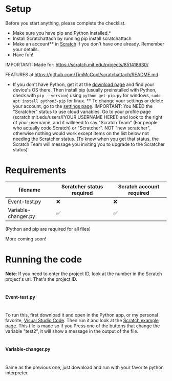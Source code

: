 # Setup
Before you start anything, please complete the checklist.

* Make sure you have pip and Python installed.*
* Install Scratchattach by running pip install scratchattach
* Make an account** in [Scratch](https://scratch.mit.edu) if you don't have one already. Remember your details.
* Have fun!

IMPORTANT: Made for: https://scratch.mit.edu/projects/851418630/

FEATURES at https://github.com/TimMcCool/scratchattach/README.md
* If you don't have Python, get it at the [download page](https://www.python.org/downloads) and find your device's OS there. Then install pip (usually preinstalled with Python, check with `pip --version`) using `python get-pip.py` for windows, `sudo apt install python3-pip`  for linux. ** To change your settings or delete your account, go to the [settings page](https://scratch.mit.edu/accounts/settings/). IMPORTANT: You NEED the "Scratcher" status to use cloud variables. Go to your profile page (scratch.mit.edu/users/[YOUR USERNAME HERE]) and look to the right of your username, and it willneed to say "Scratch Team" (For people who actually code Scratch) or "Scratcher". NOT "new scratcher", otherwise nothing would work except items on the list below not needing the Scratcher status. (To know when you get that status, the Scratch Team will message you inviting you to upgrade to the Scratcher status)

# Requirements
| filename | Scratcher status required | Scratch account required |
|------|------------------|-----------------|
Event-test.py|❌|❌|
Variable-changer.py|✅|✅|

(Python and pip are required for all files)

More coming soon!
#
# Running the code
**Note**: If you need to enter the project ID, look at the number in the Scratch project's url. That's the project ID.
#
#### Event-test.py
#
To run this, first download it and open in the Python app, or my personal favorite, [Visual Studio Code](https://code.visualstudio.com/download). Then run it and look at the [Scratch example page](https://scratch.mit.edu/projects/851418630/). This file is made so if you Press one of the buttons that change the variable "test2", it will show a message in the output of the file.
#
#### Variable-changer.py
#
Same as the previous one, just download and run with your favorite python interpreter.

